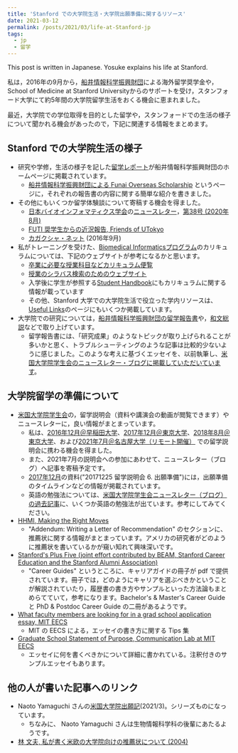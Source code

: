 ```yaml
---
title: 'Stanford での大学院生活・大学院出願準備に関するリソース'
date: 2021-03-12
permalink: /posts/2021/03/life-at-Stanford-jp
tags:
  - jp
  - 留学
---
```


This post is written in Japanese. Yosuke explains his life at Stanford.

私は，2016年の9月から，[船井情報科学振興財団](https://funaifoundation.jp/index.html)による海外留学奨学金や，School of Medicine at Stanford Universityからのサポートを受け，スタンフォード大学にて約5年間の大学院留学生活をおくる機会に恵まれました。

最近，大学院での学位取得を目的とした留学や，スタンフォードでの生活の様子について聞かれる機会があったので，下記に関連する情報をまとめます。

## Stanford での大学院生活の様子

- 研究や学修，生活の様子を記した[留学レポート](https://funaifoundation.jp/scholarship/grantee_tanigawa_yosuke.html)が船井情報科学振興財団のホームページに掲載されています。
  - [船井情報科学振興財団による Funai Overseas Scholarship](/posts/2020/06/FOS/) というページに，それぞれの報告書の内容に関する簡単な紹介を書きました。
- その他にもいくつか留学体験談について寄稿する機会を得ました。
  - [日本バイオインフォマティクス学会](https://www.jsbi.org/)の[ニュースレター](https://www.jsbi.org/publication/newsletter/)，[第38号 (2020年8月)](https://www.jsbi.org/media/files/_u/topic/file/NL38.pdf)
  - [FUTI 奨学生からの近況報告, Friends of UTokyo](https://www.facebook.com/friendsofutokyo/posts/2153675727976017)
  - [カガクシャ・ネット](http://kagakushanet.blogspot.com/2016_09_01_archive.html) (2016年9月)
- 私がトレーニングを受けた、[Biomedical Informaticsプログラム](https://med.stanford.edu/bmi/)のカリキュラムについては、下記のウェブサイトが参考になるかと思います。
  - [卒業に必要な授業科目などカリキュラム便覧](https://exploredegrees.stanford.edu/schoolofmedicine/biomedicalinformatics/)
  - [授業のシラバス検索のためのウェブサイト](https://explorecourses.stanford.edu/)
  - 入学後に学生が参照する[Student Handbook](https://med.stanford.edu/bmi/biomedical-informatics-students/handbook.html)にもカリキュラムに関する情報が載っています
  - その他、Stanford 大学での大学院生活で役立った学内リソースは、[Useful Links](/posts/links/)のページにもいくつか掲載しています。
- 大学院での研究については，[船井情報科学振興財団の留学報告書](/posts/2020/06/FOS/)や，[和文総説](/publication/2021-04-23-JSBi-review)などで取り上げています。
  - 留学報告書には、「研究成果」のようなトピックが取り上げられることが多いかと思く、トラブルシューティングのような記事は比較的少ないように感じました。このような考えに基づくエッセイを、以前執筆し、[米国大学院学生会のニュースレター・ブログに掲載していただいています](https://gakuiryugaku.net/seminar/4557)。

## 大学院留学の準備について

- [米国大学院学生会](https://gakuiryugaku.net/)の，留学説明会（資料や講演会の動画が閲覧できます）やニュースレターに，良い情報がまとまっています。
  - 私は、[2016年12月＠早稲田大学](https://gakuiryugaku.net/seminar/132)、[2017年12月＠東京大学](https://gakuiryugaku.net/seminar/691)、[2018年8月＠東京大学](https://gakuiryugaku.net/seminar/923)、および[2021年7月＠名古屋大学（リモート開催）](https://gakuiryugaku.net/seminar/2864) での留学説明会に携わる機会を得ました。
  - また、2021年7月の説明会への参加にあわせて、ニュースレター（ブログ）へ記事を寄稿予定です。
  - [2017年12月](https://gakuiryugaku.net/seminar/691)の資料("20171225 留学説明会 6. 出願準備")には，出願準備のタイムラインなどの情報が掲載されています。
  - 英語の勉強法については、[米国大学院学生会ニュースレター（ブログ）の過去記事](https://gakuiryugaku.net/blog/%e3%83%90%e3%83%83%e3%82%af%e3%83%8a%e3%83%b3%e3%83%90%e3%83%bc/)に、いくつか英語の勉強法が出ています。参考にしてみてください。
- [HHMI, Making the Right Moves](https://www.hhmi.org/science-education/programs/making-right-moves)
  - "Addendum: Writing a Letter of Recommendation" のセクションに、推薦状に関する情報がまとまっています。アメリカの研究者がどのように推薦状を書いているかが窺い知れて興味深いです。
- [Stanford's Plus Five (joint effort contributed by BEAM, Stanford Career Education and the Stanford Alumni Association)](https://plusfive.sites.stanford.edu/)
  - "Career Guides" というところに、キャリアガイドの冊子が pdf で提供されています。冊子では，どのようにキャリアを選ぶべきかということが解説されていたり，履歴書の書き方やサンプルといった方法論もまとめらてていて，参考になります。Bachelor's & Master's Career Guide と PhD & Postdoc Career Guide の二冊があるようです。
- [What faculty members are looking for in a grad school application essay, MIT EECS](https://www.eecs.mit.edu/what-faculty-members-are-looking-for-in-a-grad-school-application-essay/)
  - MIT の EECS による，エッセイの書き方に関する Tips 集
- [Graduate School Statement of Purpose, Communication Lab at MIT EECS](https://mitcommlab.mit.edu/eecs/commkit/graduate-school-personal-statement/)
  - エッセイに何を書くべきかについて詳細に書かれている。注釈付きのサンプルエッセイもあります。

## 他の人が書いた記事へのリンク

- Naoto Yamaguchi さんの[米国大学院出願記](https://note.com/nafoto_z/n/n3c39acec9d62)(2021/3)。シリーズものになっています。
  - ちなみに、 Naoto Yamaguchi さんは生物情報科学科の後輩にあたるようです。
- [林 文夫, 私が書く米欧の大学院向けの推薦状について (2004)](http://iwasakiichiro.info/LLM/ProfHayashiLORPolicy.html)
